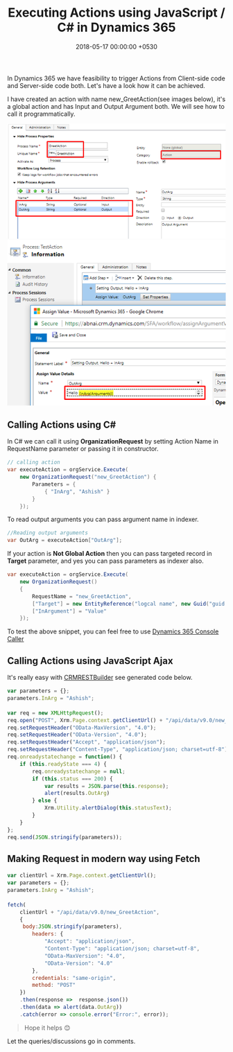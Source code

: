 ﻿---
layout: post
title: "Executing Actions using JavaScript / C# in Dynamics 365"
date: 2018-05-17 00:00:00 +0530
categories: Dynamics-365 PowerApps
permalink: executing-actions-using-javascript-c-sharp-example-dynamics-365
---

In Dynamics 365 we have feasibility to trigger Actions from Client-side code and Server-side code both. Let's have a look how it can be achieved.

I have created  an action with name new_GreetAction(see images below), it's a global action and has Input and Output Argument both. We will see how to call it programmatically.

![](assets/2018-05-17/greetaction.png)
![](assets/2018-05-17/setting_out_param.png)

## Calling Actions using C\#

In C\# we can call it using **OrganizationRequest** by setting Action Name in RequestName parameter or passing it in constructor.

```csharp
// calling action
var executeAction = orgService.Execute(
    new OrganizationRequest("new_GreetAction") {
        Parameters = {
            { "InArg", "Ashish" }
        }
    });
```

To read output arguments you can pass argument name in indexer.

```csharp
//Reading output arguments
var OutArg = executeAction["OutArg"];
```

If your action is **Not Global Action** then you can pass targeted record in **Target** parameter, and yes you can pass parameters as indexer also.

```csharp
var executeAction = orgService.Execute(
    new OrganizationRequest()
    {
        RequestName = "new_GreetAction",
        ["Target"] = new EntityReference("logcal name", new Guid("guid of record")),
        ["InArgument"] = "Value"
    });
```

To test the above snippet, you can feel free to use [Dynamics 365 Console Caller](https://www.AshishVishwakarma.com/Dynamics365ConsoleCaller/)

## Calling Actions using JavaScript Ajax

It's really easy with [CRMRESTBuilder](https://github.com/jlattimer/CRMRESTBuilder) see generated code below.

```javascript
var parameters = {};
parameters.InArg = "Ashish";

var req = new XMLHttpRequest();
req.open("POST", Xrm.Page.context.getClientUrl() + "/api/data/v9.0/new_GreetAction", true);
req.setRequestHeader("OData-MaxVersion", "4.0");
req.setRequestHeader("OData-Version", "4.0");
req.setRequestHeader("Accept", "application/json");
req.setRequestHeader("Content-Type", "application/json; charset=utf-8");
req.onreadystatechange = function() {
    if (this.readyState === 4) {
        req.onreadystatechange = null;
        if (this.status === 200) {
            var results = JSON.parse(this.response);
            alert(results.OutArg)
        } else {
            Xrm.Utility.alertDialog(this.statusText);
        }
    }
};
req.send(JSON.stringify(parameters));
```

## Making Request in modern way using Fetch

```javascript
var clientUrl = Xrm.Page.context.getClientUrl();
var parameters = {};
parameters.InArg = "Ashish";

fetch(
    clientUrl + "/api/data/v9.0/new_GreetAction",
    {
     body:JSON.stringify(parameters),
        headers: {
            "Accept": "application/json",
            "Content-Type": "application/json; charset=utf-8",
            "OData-MaxVersion": "4.0",
            "OData-Version": "4.0"
        },
        credentials: "same-origin",
        method: "POST"
    })
    .then(response =>  response.json())
    .then(data => alert(data.OutArg))
    .catch(error => console.error("Error:", error));
```

> Hope it helps 😊

Let the queries/discussions go in comments.